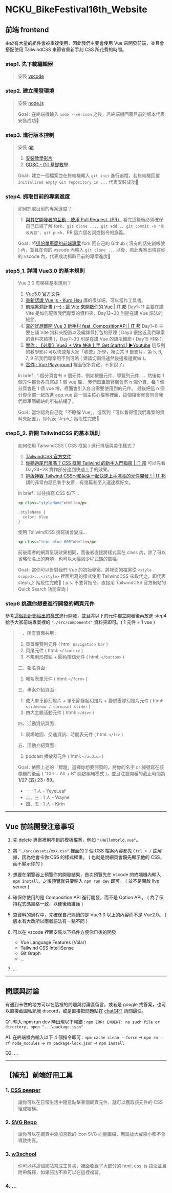 # NCKU_BikeFestival16th_Website

## 前端 frontend

由於有大量的組件會被重複使用，因此我們主要會使用 Vue 來開發前端，並且會搭配使用 TailwindCSS 來節省重新手刻 CSS 所花費的時間。

### step1. 先下載編輯器

> 安裝 [vscode](https://code.visualstudio.com/)

### step2. 建立開發環境

> 安裝 [node.js](https://nodejs.org/en/)
> 
> Goal : 
> 在終端機輸入 `node --verison` 之後，若終端機回覆目前的版本代表安裝成功🎊


### step3. 進行版本控制

> 安裝 [git](https://git-scm.com/)
> 
> 1. [安裝教學影片](https://progressbar.tw/posts/1)
> 2. [GDSC - Git 基礎教學](https://hackmd.io/@steven1lung/ncku-gdsc-git-tutorial)
> 
> Goal : 
> 建立一個檔案並在終端機輸入 `git init` 進行追蹤，若終端機回覆 `Initialized empty Git repository in ...` 代表安裝成功🎊


### step4. 抓取目前的專案進度

> 如何抓取目前的專案進度？
> 
> 1. [與其它開發者的互動 - 使用 Pull Request（PR）](https://gitbook.tw/chapters/github/pull-request)
> 看完這篇後必須確保自己已經了解 fork、`git clone ...`、`git add .`、`git commit -m "修改內容"`、`git push`、PR 這六個名詞或指令的意義。
> 
> Goal : 
> 將[這份單車節的前端專案](https://github.com/weikaibro/NCKU_BikeFestival16th_Website) fork 回自己的 Github ( 沒有的話先創帳號 ) 內，並且在你的 vscode 內輸入 `git clone ...` 以後，若此專案出現在你的 vscode 內，代表成功抓取目前的專案進度🎊


### step5_1. 詳閱 Vue3.0 的基本規則

> Vue 3.0 有哪些基本規則？
>
> 1. [Vue3.0 官方文件](https://vuejs.org/)
> 2. [重新認識 Vue.js - Kuro Hsu](https://book.vue.tw/)
> 講的很詳細，可以當作工具書。
> 3. [前端黑洞計畫 (一) : 讓 Vite 來開啟你的 Vue | IT 邦](https://ithelp.ithome.com.tw/users/20139636/ironman/3890)
> Day1~11 主要在講 Vite 是如何配置我們專案的資料夾，Day12~30 則是在講 Vue 語法的細節。
> 4. [真的好想離開 Vue 3 新手村 feat. CompositionAPI | IT 邦](https://ithelp.ithome.com.tw/users/20152606/ironman/5782)
> Day1~6 主要在講 Vite 資料夾配置以及編譯與打包的原理 ( Day3 很接近我們專案的資料夾結構 )，Day7~30 則是在講 Vue 的語法細節 ( Day15 可略 )。
> 5. [實作 : 【必看】Vue3 + Vite 快速上手 Get Startrd | ▶️Youtube](https://www.youtube.com/playlist?list=PLbOfcOk7bN42Kzp1wQsoLuU0vPUmFBe-X)
> 這系列的教學影片可以快速幫大家「收斂」所學，裡面共 9 部影片，第 5, 6, 7, 9 部我們專案用不到可略 ( 建議切兩倍速然後邊看邊實做 )。
> 6. [實作 : Vue Playground](https://vuejs.org/examples/#hello-world)
> 裡面很多寶藏，不多說了。
> 
> In brief :
> 1 個分頁會有 n 個元件，例如按鈕元件、導覽列元件...，然後每 1 個元件都會各自寫成 1 個 vue 檔。
> 我們單車節官網會有 n 個分頁，每 1 個分頁會是 1 個 vue 檔，裡面會引入各自需要使用到的元件。
> 最後把這 n 個分頁全部一起放進 app.vue 這一個主核心檔案裡面，這個檔案就會包含我們單車節網站的所有結構了。
> 
> Goal : 
> 當你認為自己從「不瞭解 Vue」，進階到「可以看得懂我們專案的資料夾配置」，即代表 step5_1 階段性完成🎊


### step5_2. 詳閱 TailwindCSS 的基本規則

> 如何使用 TailwindCSS ( CSS 框架 ) 進行排版與美化樣式？
>
> 1. [TailwindCSS 官方文件](https://tailwindcss.com/)
> 2. [你聽過尾巴風嗎 ? CSS 框架 Tailwind 的新手入門指南 | IT 邦](https://ithelp.ithome.com.tw/users/20152251/ironman/5809)
> 可以先看 Day24~28 實作部分達到快速上手的效果。
> 3. [排版神器 Tailwind CSS～和兔兔一起快速上手漂亮的元件開發！| IT 邦](https://ithelp.ithome.com.tw/users/20138853/ironman/3928?fbclid=IwAR3Jc9SXFImqhuc_7xuc_18N0CnnUkKmV73l1Ig_Uj90Pe2rgT-ZI93oD7Y)
> 講的非常白話且新手友善，有幾篇甚至入選達標好文。
> 
> In brief :
> 以往撰寫 CSS 如下...
> ```html
> <p class="styleName">Hello</p> 
> 
> .styleName {
>   color: blue
> }
> ```
> 使用 TailwindCSS 撰寫後會變成...
> ```html
> <p class="text-blue-600">Hello</p>
> ``` 
> 前後兩者的網頁呈現效果相同，而後者直接將樣式寫在 class 內，除了可以省略命名上的麻煩，也可以大幅減少程式碼的篇幅。
> 
> Goal : 
當你可以針對我們 Vue 的初始專案，將裡面的檔案從 `<style scoped>...</style>` 裡面所寫的樣式使用 TailwindCSS 來取代之，即代表 step5_2 階段性完成🎊
> ( p.s. 不要背指令，直接用 TailwindCSS 官方網站的 Quick Search 功能查詢 )

### step6 挑選你想要進行開發的網頁元件

參考[這個設計部給出的樣式](https://www.figma.com/file/oFImhUItKED7zAvxeQGnMc/2023%E5%96%AE%E8%BB%8A%E7%AF%80?node-id=0%3A1)進行開發，並且將以下的元件獨立開發後再放進 step4 給予大家前端專案裡的 `"./src/components"` 資料夾即可。( 1 元件 = 1 vue )

> 一、所有頁面共用 :
> 1. 頁首導覽列元件
> ( html: `navigation bar` )
> 2. 頁尾元件
> ( html: `</footer>` )
> 3. 不規則形按鈕 + 圓角按鈕元件
> ( html: `</button>` )
>
> 二、報名頁面 :
> 1. 報名表單元件
> ( html: `</form>` )
>
> 三、專案介紹頁面 :
> 1. 成大單車節幻燈片 + 單車節緣起幻燈片 + 籌備團隊幻燈片元件
> ( html: `slideshow / carousel slider` )
> 2. 四大主題活動元件
> ( html: `</div>` ) 
> 
> 四、活動資訊頁面 :
> 1. 展場地圖、交通資訊、時間表元件
> ( html: `</li>` )
> 
> 五、活動介紹頁面 :
> 1. podcast 播放器元件
> ( html: `</audio>` ) 
> 
> Goal :
依照上述的「標題」選擇你想要開發的，將你的名字 or 綽號寫在該標題的後面 ( "Ctrl + Alt + B" 開啟編輯模式 )，並且注意開發的截止時間為 **1/27 (五) 23 : 59**。
> - 一 : 1 人 - YeyeLeaf
> - 二、三 : 1 人 - Wayne
> - 四、五 : 1 人 - Kirin


<!-- > 
> 六、主題專欄頁面 :
> 1. ...
> 
> 七、科系博覽頁面 :
> 1. ...
> 
> 八、合作夥伴頁面 :
> 1. ...
> 
> 九、紀念品預購頁面 :
> 1. ...
>  -->


---

## Vue 前端開發注意事項

1. 先 delete 專案裡用不到的模板檔案，例如 `"/HelloWorld.vue"`。

2. 將 `"./src/assets/xxx.css"` 裡面的 2 個 CSS 檔案內容都先 `Ctrl + /` 註解掉，因為他會卡你 CSS 的樣式權重。
( 也就是說網頁會優先顯示他的 CSS，而不顯示你的 )

2. 想要在瀏覽器上預覽你的開發結果，首次預覽先在 vscode 的終端機內輸入 `npm install`，之後預覽就只要輸入 `npm run dev` 即可。
( 並不是開啟 live server )

3. 確保你使用的是 Composition API 進行開發，而不是 Option API。
( 為了保持程式碼風格一致，以便後續維護 )

4. 查資料的過程中，先確保自己閱讀的是 Vue3.0 以上的內容而不是 Vue2.0。
( 版本有大改所以兩者語法有一點不同 )

5. 可以在 vscode 裡面安裝以下插件方便你日後的開發
    - Vue Language Features (Volar)
    - Tailwind CSS IntelliSense
    - Git Graph
    - ...
6. ...

---

## 問題與討論

有遇到卡住的地方可以在這裡的問題與討論區留言，或者是 google 找答案，也可以直接截圖私訊我 discord，或是直接把問題貼在 [chatGPT](https://chat.openai.com/chat) 詢問最快。

Q1. 輸入 npm run dev 時出現以下報錯 :
`npm ERR! ENOENT: no such file or directory, open "...\package.json"`

A1. 在終端機內輸入以下 4 個指令即可 :
`npm cache clean --force` → `npm rm -rf node_modules` → `rm package-lock.json` → `npm install`

Q2.
...

---

## 【補充】前端好用工具

### 1. [CSS peeper](https://csspeeper.com/)

> 讓你可以在日常生活中隨意點擊某個網頁元件，就可以獲取該元件的 CSS 組成結構。

### 2. [SVG Repo](https://www.svgrepo.com/)

> 讓你可以在網頁中添加喜歡的 icon SVG 向量圖檔，無論放大或縮小都不會導致失真。

### 3. [w3school](https://www.w3schools.com/html/default.asp)

> 你可以將這個網站當成工具書，裡面收錄了大部分的 html, css, js 語法並且附帶解釋，如果語法不熟可以在這裡複習。

### 4. ...